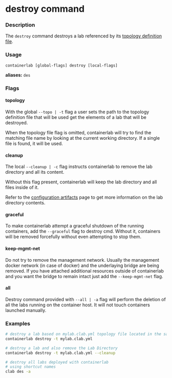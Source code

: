 # destroy command

### Description

The `destroy` command destroys a lab referenced by its [topology definition file](../manual/topo-def-file.md).

### Usage

`containerlab [global-flags] destroy [local-flags]`

**aliases:** `des`

### Flags

#### topology

With the global `--topo | -t` flag a user sets the path to the topology definition file that will be used get the elements of a lab that will be destroyed.

When the topology file flag is omitted, containerlab will try to find the matching file name by looking at the current working directory. If a single file is found, it will be used.

#### cleanup

The local `--cleanup | -c` flag instructs containerlab to remove the lab directory and all its content.

Without this flag present, containerlab will keep the lab directory and all files inside of it.

Refer to the [configuration artifacts](../manual/conf-artifacts.md) page to get more information on the lab directory contents.

#### graceful
To make containerlab attempt a graceful shutdown of the running containers, add the `--graceful` flag to destroy cmd. Without it, containers will be removed forcefully without even attempting to stop them.

#### keep-mgmt-net
Do not try to remove the management network. Usually the management docker network (in case of docker) and the underlaying bridge are being removed. If you have attached additional resources outside of containerlab and you want the bridge to remain intact just add the `--keep-mgmt-net` flag.

#### all
Destroy command provided with `--all | -a` flag will perform the deletion of all the labs running on the container host. It will not touch containers launched manually.

### Examples

```bash
# destroy a lab based on mylab.clab.yml topology file located in the same dir
containerlab destroy -t mylab.clab.yml

# destroy a lab and also remove the Lab Directory
containerlab destroy -t mylab.clab.yml --cleanup

# destroy all labs deployed with containerlab
# using shortcut names
clab des -a
```